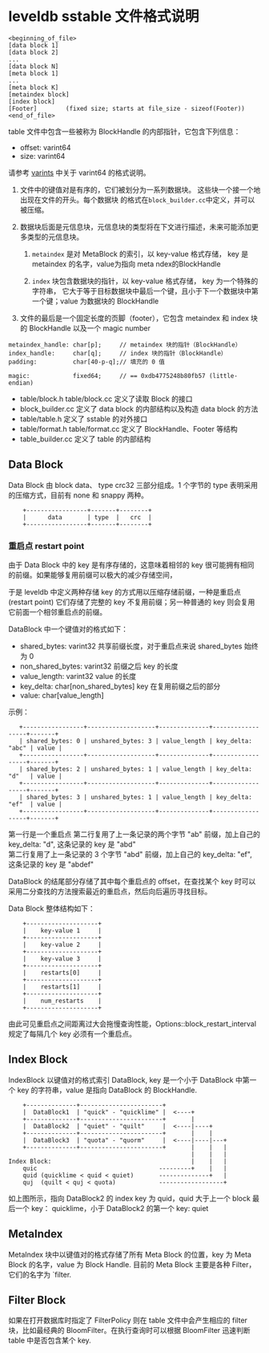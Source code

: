 leveldb sstable 文件格式说明
==========================
```
<beginning_of_file>
[data block 1]
[data block 2]
...
[data block N]
[meta block 1]
...
[meta block K]
[metaindex block]
[index block]
[Footer]        (fixed size; starts at file_size - sizeof(Footer))
<end_of_file>
```

table 文件中包含一些被称为 BlockHandle 的内部指针，它包含下列信息：

- offset:   varint64
- size:     varint64

请参考 [varints](https://developers.google.com/protocol-buffers/docs/encoding#varints) 中关于 varint64 的格式说明。

1. 文件中的键值对是有序的，它们被划分为一系列数据块。 这些块一个接一个地出现在文件的开头。每个数据块
的格式在`block_builder.cc`中定义，并可以被压缩。

1. 数据块后面是元信息块，元信息块的类型将在下文进行描述，未来可能添加更多类型的元信息块。

   1. `metaindex` 是对 MetaBlock 的索引，以 key-value 格式存储， key 是 metaindex 的名字，value为指向 meta ndex的BlockHandle

   2. `index` 块包含数据块的指针，以 key-value 格式存储， key 为一个特殊的字符串， 它大于等于目标数据块中最后一个键，且小于下一个数据块中第一个键；value 为数据块的 BlockHandle

2. 文件的最后是一个固定长度的页脚（footer），它包含 metaindex 和 index 块的 BlockHandle 以及一个 magic number

```
metaindex_handle: char[p];     // metaindex 块的指针（BlockHandle）
index_handle:     char[q];     // index 块的指针（BlockHandle）
padding:          char[40-p-q];// 填充的 0 值
                               
magic:            fixed64;     // == 0xdb4775248b80fb57 (little-endian)
```

- table/block.h table/block.cc 定义了读取 Block 的接口
- block_builder.cc 定义了 data block 的内部结构以及构造 data block 的方法
- table/table.h 定义了 sstable 的对外接口
- table/format.h table/format.cc 定义了 BlockHandle、Footer 等结构
- table_builder.cc 定义了 table 的内部结构

## Data Block

Data Block 由 block data、 type crc32 三部分组成。1 个字节的 type 表明采用的压缩方式，目前有 none 和 snappy 两种。

```
    +-----------------+-------+--------+
    |      data       | type  |   crc  |
    +-----------------+-------+--------+
```

### 重启点 restart point

由于 Data Block 中的 key 是有序存储的，这意味着相邻的 key 很可能拥有相同的前缀。如果能够复用前缀可以极大的减少存储空间，

于是 leveldb 中定义两种存储 key 的方式用以压缩存储前缀，一种是重启点(restart point) 它们存储了完整的 key 不复用前缀；另一种普通的 key 则会复用它前面一个相邻重启点的前缀。

DataBlock 中一个键值对的格式如下：

- shared_bytes: varint32 共享前缀长度，对于重启点来说 shared_bytes 始终为 0
- non_shared_bytes: varint32 前缀之后 key 的长度
- value_length: varint32 value 的长度
- key_delta: char[non_shared_bytes] key 在复用前缀之后的部分
- value: char[value_length] 

示例：

```
   +-----------------+-------------------+--------------+------------------+-------+
   | shared_bytes: 0 | unshared_bytes: 3 | value_length | key_delta: "abc" | value |  
   +-----------------+-------------------+--------------+------------------+-------+
   | shared_bytes: 2 | unshared_bytes: 1 | value_length | key_delta: "d"   | value |  
   +-----------------+-------------------+--------------+------------------+-------+ 
   | shared_bytes: 3 | unshared_bytes: 1 | value_length | key_delta: "ef"  | value |  
   +-----------------+-------------------+--------------+------------------+-------+ 
```

第一行是一个重启点
第二行复用了上一条记录的两个字节 "ab" 前缀，加上自己的 key_delta: "d", 这条记录的 key 是 "abd"  
第二行复用了上一条记录的 3 个字节 "abd" 前缀，加上自己的 key_delta: "ef", 这条记录的 key 是 "abdef" 

DataBlock 的结尾部分存储了其中每个重启点的 offset，在查找某个 key 时可以采用二分查找的方法搜索最近的重启点，然后向后遍历寻找目标。

Data Block 整体结构如下：

```
    +--------------------+
    |    key-value 1     |
    +--------------------+
    |    key-value 2     |
    +--------------------+
    |    key-value 3     |
    +--------------------+
    |    restarts[0]     |
    +--------------------+
    |    restarts[1]     |
    +--------------------+
    |    num_restarts    |
    +--------------------+
```

由此可见重启点之间距离过大会拖慢查询性能，Options::block_restart_interval 规定了每隔几个 key 必须有一个重启点。

## Index Block 

IndexBlock 以键值对的格式索引 DataBlock, key 是一个小于 DataBlock 中第一个 key 的字符串，value 是指向 DataBlock 的 BlockHandle.

```
    +--------------+-----------------------+
    |  DataBlock1  | "quick" - "quicklime" |  <----+
    +--------------+-----------------------+       |
    |  DataBlock2  | "quiet" - "quilt"     |  <----|----+
    +--------------+-----------------------+       |    |
    |  DataBlock3  | "quota" - "quorm"     |  <----|----|---+
    +--------------+-----------------------+       |    |   |
                                                   |    |   |
Index Block:                                       |    |   |
    quic                                  ---------+    |   |
    quid (quicklime < quid < quiet)       --------------+   |
    quj  (quilt < quj < quota)            ------------------+
```

如上图所示，指向 DataBlock2 的 index key 为 quid，quid 大于上一个 block 最后一个 key： quicklime，小于 DataBlock2 的第一个 key: quiet

## MetaIndex 

MetaIndex 块中以键值对的格式存储了所有 Meta Block 的位置，key 为 Meta Block 的名字，value 为 Block Handle. 目前的 Meta Block 主要是各种 Filter，它们的名字为 `filter.
## Filter Block

如果在打开数据库时指定了 FilterPolicy 则在 table 文件中会产生相应的 filter 块，比如最经典的 BloomFilter。在执行查询时可以根据 BloomFilter 迅速判断 table 中是否包含某个 key.

